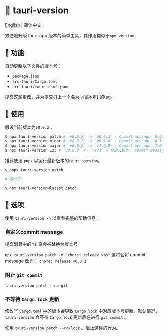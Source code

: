 # :tada: tauri-version

[English](./README.md) | 简体中文

方便地升级 tauri-app 版本的简单工具，其作用类似于`npm version`.

## :rocket: 功能

自动更新以下文件的版本号：

- `package.json`
- `src-tauri/Cargo.toml`
- `src-tauri/tauri.conf.json`

提交这些更改，并为提交打上一个名为 `v[版本号]` 的tag。

## :memo: 使用

假设当前版本为`v0.0.2`：

```sh
$ npx tauri-version patch # `v0.0.2` -> `v0.0.3` - Commit message `0.0.3`
$ npx tauri-version minor # `v0.0.2` -> `v0.1.0` - Commit message `0.1.0`
$ npx tauri-version major # `v0.0.2` -> `v1.0.0` - Commit message `1.0.0`
$ npx tauri-version 123 # `v0.0.2` -> `v123` - 自定义版本。 commit message `123`
```

推荐使用 `pnpx` 以运行最新版本的`tauri-version`。

```sh
$ pnpx tauri-version patch

# 等价于:

$ npx tauri-version@latest patch
```

## :wrench: 选项

使用 `tauri-version -h` 以查看完整的帮助信息。

### 自定义commit message

提交消息中的 `%s` 将会被替换为版本号。

`npx tauri-version patch -m "chore: release v%s"`
这将会将 commit message 改为：
`chore: release v0.0.2`

### 阻止 `git commit`

`tauri-version patch --no-git`

### 不等待 `Cargo.lock` 更新

修改了 `Cargo.toml` 中的版本会导致 `Cargo.lock` 中对应版本号更新。默认情况，`tauri-version` 会等待 `Cargo.lock` 更新后在进行 `git commit` 。

使用 `tauri-version patch --no-lock` 。阻止这样的行为。
